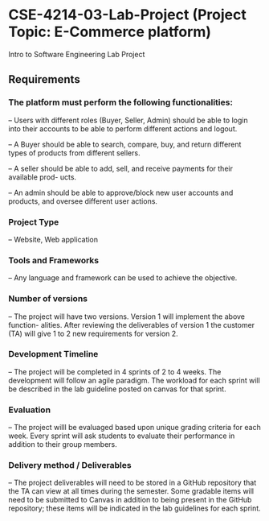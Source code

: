 # CSE-4214-03-Lab-Project (Project Topic: E-Commerce platform)
Intro to Software Engineering Lab Project

## Requirements

### The platform must perform the following functionalities:

– Users with different roles (Buyer, Seller, Admin) should be able to login into their accounts to be able to perform different actions and logout.

– A Buyer should be able to search, compare, buy, and return different types of products from different sellers.

– A seller should be able to add, sell, and receive payments for their available prod- ucts.

– An admin should be able to approve/block new user accounts and products, and oversee different user actions.

### Project Type

– Website, Web application

### Tools and Frameworks

– Any language and framework can be used to achieve the objective.

### Number of versions

– The project will have two versions. Version 1 will implement the above function- alities. After reviewing the deliverables of version 1 the customer (TA) will give 1 to 2 new requirements for version 2.

### Development Timeline
– The project will be completed in 4 sprints of 2 to 4 weeks. The development will follow an agile paradigm. The workload for each sprint will be described in the lab guideline posted on canvas for that sprint.

### Evaluation
– The project willl be evaluaged based upon unique grading criteria for each week. Every sprint will ask students to evaluate their performance in addition to their group members.

### Delivery method / Deliverables
– The project deliverables will need to be stored in a GitHub repository that the TA can view at all times during the semester. Some gradable items will need to be submitted to Canvas in addition to being present in the GitHub repository; these items will be indicated in the lab guidelines for each sprint.
